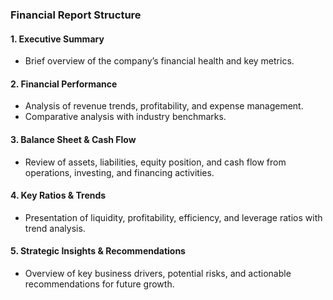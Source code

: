 ### **Financial Report Structure**

#### 1. **Executive Summary**
   - Brief overview of the company’s financial health and key metrics.

#### 2. **Financial Performance**
   - Analysis of revenue trends, profitability, and expense management.
   - Comparative analysis with industry benchmarks.

#### 3. **Balance Sheet & Cash Flow**
   - Review of assets, liabilities, equity position, and cash flow from operations, investing, and financing activities.

#### 4. **Key Ratios & Trends**
   - Presentation of liquidity, profitability, efficiency, and leverage ratios with trend analysis.

#### 5. **Strategic Insights & Recommendations**
   - Overview of key business drivers, potential risks, and actionable recommendations for future growth.